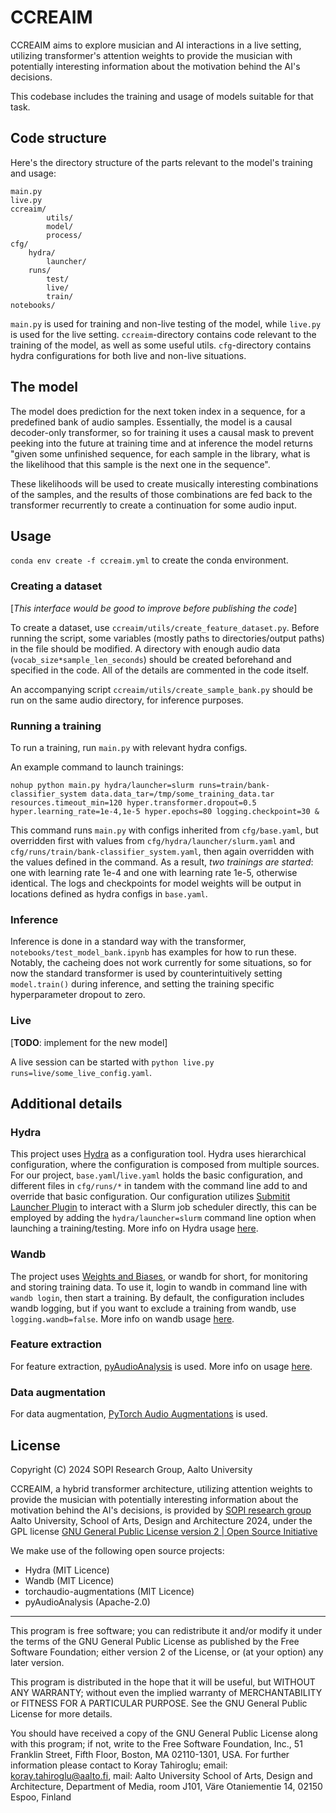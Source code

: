 # CCREAIM

CCREAIM aims to explore musician and AI interactions in a live setting, utilizing transformer's attention weights to provide the musician with potentially interesting information about the motivation behind the AI's decisions.

This codebase includes the training and usage of models suitable for that task.

## Code structure

Here's the directory structure of the parts relevant to the model's training and usage:
```
main.py
live.py
ccreaim/
        utils/
        model/
        process/
cfg/
    hydra/
        launcher/
    runs/
        test/
        live/
        train/
notebooks/
```
`main.py` is used for training and non-live testing of the model, while `live.py` is used for the live setting. `ccreaim`-directory contains code relevant to the training of the model, as well as some useful utils. `cfg`-directory contains hydra configurations for both live and non-live situations.

## The model

The model does prediction for the next token index in a sequence, for a predefined bank of audio samples. Essentially, the model is a causal decoder-only transformer, so for training it uses a causal mask to prevent peeking into the future at training time and at inference the model returns "given some unfinished sequence, for each sample in the library, what is the likelihood that this sample is the next one in the sequence".

These likelihoods will be used to create musically interesting combinations of the samples, and the results of those combinations are fed back to the transformer recurrently to create a continuation for some audio input.

## Usage

`conda env create -f ccreaim.yml` to create the conda environment.

### Creating a dataset
\[*This interface would be good to improve before publishing the code*\]

To create a dataset, use `ccreaim/utils/create_feature_dataset.py`. Before running the script, some variables (mostly paths to directories/output paths) in the file should be modified. A directory with enough audio data (`vocab_size*sample_len_seconds`) should be created beforehand and specified in the code. All of the details are commented in the code itself.

An accompanying script `ccreaim/utils/create_sample_bank.py` should be run on the same audio directory, for inference purposes.

### Running a training

To run a training, run `main.py` with relevant hydra configs.

An example command to launch trainings:

`nohup python main.py hydra/launcher=slurm runs=train/bank-classifier_system data.data_tar=/tmp/some_training_data.tar resources.timeout_min=120 hyper.transformer.dropout=0.5 hyper.learning_rate=1e-4,1e-5 hyper.epochs=80 logging.checkpoint=30 &`

This command runs `main.py` with configs inherited from `cfg/base.yaml`, but overridden first with values from `cfg/hydra/launcher/slurm.yaml` and `cfg/runs/train/bank-classifier_system.yaml`, then again overridden with the values defined in the command. As a result, *two trainings are started*: one with learning rate 1e-4 and one with learning rate 1e-5, otherwise identical. The logs and checkpoints for model weights will be output in locations defined as hydra configs in `base.yaml`.

### Inference

Inference is done in a standard way with the transformer, `notebooks/test_model_bank.ipynb` has examples for how to run these. Notably, the cacheing does not work currently for some situations, so for now the standard transformer is used by counterintuitively setting `model.train()` during inference, and setting the training specific hyperparameter dropout to zero.

### Live
\[**TODO**: implement for the new model\]

A live session can be started with `python live.py runs=live/some_live_config.yaml`.

## Additional details

### Hydra

This project uses [Hydra](https://hydra.cc/) as a configuration tool. Hydra uses hierarchical configuration, where the configuration is composed from multiple sources. For our project, `base.yaml`/`live.yaml` holds the basic configuration, and different files in `cfg/runs/*` in tandem with the command line add to and override that basic configuration. Our configuration utilizes [Submitit Launcher Plugin](https://hydra.cc/docs/plugins/submitit_launcher/) to interact with a Slurm job scheduler directly, this can be employed by adding the `hydra/launcher=slurm` command line option when launching a training/testing. More info on Hydra usage [here](https://hydra.cc/docs/intro/).

### Wandb

The project uses [Weights and Biases](https://wandb.ai/site), or wandb for short, for monitoring and storing training data. To use it, login to wandb in command line with `wandb login`, then start a training. By default, the configuration includes wandb logging, but if you want to exclude a training from wandb, use `logging.wandb=false`. More info on wandb usage [here](https://docs.wandb.ai/quickstart).

### Feature extraction

For feature extraction, [pyAudioAnalysis](https://github.com/tyiannak/pyAudioAnalysis) is used. More info on usage [here](https://github.com/tyiannak/pyAudioAnalysis/wiki).

### Data augmentation

For data augmentation, [PyTorch Audio Augmentations](https://github.com/Spijkervet/torchaudio-augmentations) is used.

## License

Copyright (C) 2024 SOPI Research Group, Aalto University

CCREAIM, a hybrid transformer architecture, utilizing attention weights to provide the musician with potentially interesting information about the motivation behind the AI's decisions, is provided by [SOPI research group](https://sopi.aalto.fi) Aalto University, School of Arts, Design and Architecture 2024, under the GPL license [GNU General Public License version 2 | Open Source Initiative](https://opensource.org/licenses/gpl-2.0.php) 


We make use of the following open source projects:
 
- Hydra (MIT Licence)
- Wandb  (MIT Licence)
- torchaudio-augmentations (MIT Licence)
- pyAudioAnalysis (Apache-2.0)
 

--------------------------------------------------------------------

This program is free software; you can redistribute it and/or modify it under the terms of the GNU General Public License as published by the Free Software Foundation; either version 2 of the License, or (at your option) any later version.
 

This program is distributed in the hope that it will be useful, but WITHOUT ANY WARRANTY; without even the implied warranty of MERCHANTABILITY or FITNESS FOR A PARTICULAR PURPOSE.  See the GNU General Public License for more details.

You should have received a copy of the GNU General Public License along with this program; if not, write to the Free Software Foundation, Inc., 51 Franklin Street, Fifth Floor, Boston, MA  02110-1301, USA. For further information please contact to Koray Tahiroglu; email: koray.tahiroglu@aalto.fi, mail: Aalto University School of Arts, Design and Architecture, Department of Media, room J101, Väre Otaniementie 14, 02150 Espoo, Finland



